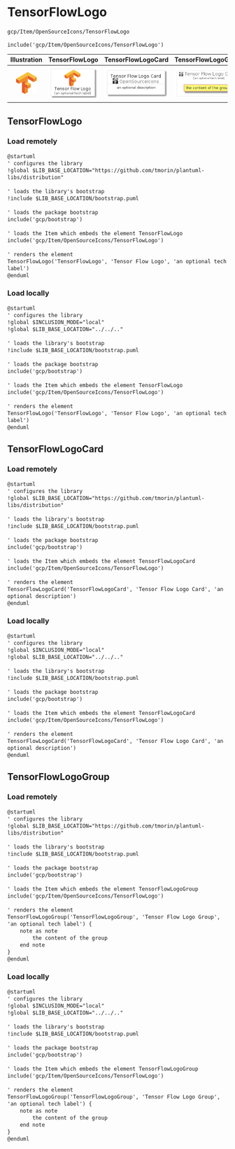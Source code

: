 # TensorFlowLogo


```text
gcp/Item/OpenSourceIcons/TensorFlowLogo
```

```text
include('gcp/Item/OpenSourceIcons/TensorFlowLogo')
```



| Illustration | TensorFlowLogo | TensorFlowLogoCard | TensorFlowLogoGroup |
| :---: | :---: | :---: | :---: |
| ![illustration for Illustration](../../../gcp/Item/OpenSourceIcons/TensorFlowLogo.png) | ![illustration for TensorFlowLogo](../../../gcp/Item/OpenSourceIcons/TensorFlowLogo.Local.png) | ![illustration for TensorFlowLogoCard](../../../gcp/Item/OpenSourceIcons/TensorFlowLogoCard.Local.png) | ![illustration for TensorFlowLogoGroup](../../../gcp/Item/OpenSourceIcons/TensorFlowLogoGroup.Local.png) |




## TensorFlowLogo

### Load remotely
```plantuml
@startuml
' configures the library
!global $LIB_BASE_LOCATION="https://github.com/tmorin/plantuml-libs/distribution"

' loads the library's bootstrap
!include $LIB_BASE_LOCATION/bootstrap.puml

' loads the package bootstrap
include('gcp/bootstrap')

' loads the Item which embeds the element TensorFlowLogo
include('gcp/Item/OpenSourceIcons/TensorFlowLogo')

' renders the element
TensorFlowLogo('TensorFlowLogo', 'Tensor Flow Logo', 'an optional tech label')
@enduml
```

### Load locally
```plantuml
@startuml
' configures the library
!global $INCLUSION_MODE="local"
!global $LIB_BASE_LOCATION="../../.."

' loads the library's bootstrap
!include $LIB_BASE_LOCATION/bootstrap.puml

' loads the package bootstrap
include('gcp/bootstrap')

' loads the Item which embeds the element TensorFlowLogo
include('gcp/Item/OpenSourceIcons/TensorFlowLogo')

' renders the element
TensorFlowLogo('TensorFlowLogo', 'Tensor Flow Logo', 'an optional tech label')
@enduml
```

## TensorFlowLogoCard

### Load remotely
```plantuml
@startuml
' configures the library
!global $LIB_BASE_LOCATION="https://github.com/tmorin/plantuml-libs/distribution"

' loads the library's bootstrap
!include $LIB_BASE_LOCATION/bootstrap.puml

' loads the package bootstrap
include('gcp/bootstrap')

' loads the Item which embeds the element TensorFlowLogoCard
include('gcp/Item/OpenSourceIcons/TensorFlowLogo')

' renders the element
TensorFlowLogoCard('TensorFlowLogoCard', 'Tensor Flow Logo Card', 'an optional description')
@enduml
```

### Load locally
```plantuml
@startuml
' configures the library
!global $INCLUSION_MODE="local"
!global $LIB_BASE_LOCATION="../../.."

' loads the library's bootstrap
!include $LIB_BASE_LOCATION/bootstrap.puml

' loads the package bootstrap
include('gcp/bootstrap')

' loads the Item which embeds the element TensorFlowLogoCard
include('gcp/Item/OpenSourceIcons/TensorFlowLogo')

' renders the element
TensorFlowLogoCard('TensorFlowLogoCard', 'Tensor Flow Logo Card', 'an optional description')
@enduml
```

## TensorFlowLogoGroup

### Load remotely
```plantuml
@startuml
' configures the library
!global $LIB_BASE_LOCATION="https://github.com/tmorin/plantuml-libs/distribution"

' loads the library's bootstrap
!include $LIB_BASE_LOCATION/bootstrap.puml

' loads the package bootstrap
include('gcp/bootstrap')

' loads the Item which embeds the element TensorFlowLogoGroup
include('gcp/Item/OpenSourceIcons/TensorFlowLogo')

' renders the element
TensorFlowLogoGroup('TensorFlowLogoGroup', 'Tensor Flow Logo Group', 'an optional tech label') {
    note as note
        the content of the group
    end note
}
@enduml
```

### Load locally
```plantuml
@startuml
' configures the library
!global $INCLUSION_MODE="local"
!global $LIB_BASE_LOCATION="../../.."

' loads the library's bootstrap
!include $LIB_BASE_LOCATION/bootstrap.puml

' loads the package bootstrap
include('gcp/bootstrap')

' loads the Item which embeds the element TensorFlowLogoGroup
include('gcp/Item/OpenSourceIcons/TensorFlowLogo')

' renders the element
TensorFlowLogoGroup('TensorFlowLogoGroup', 'Tensor Flow Logo Group', 'an optional tech label') {
    note as note
        the content of the group
    end note
}
@enduml
```

